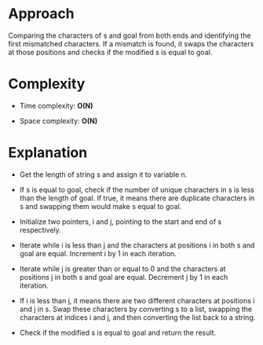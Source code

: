 # Approach
 
Comparing the characters of s and goal from both ends and identifying the first mismatched characters. If a mismatch is found, it swaps the characters at those positions and checks if the modified s is equal to goal.

# Complexity

- Time complexity: **O(N)**

- Space complexity: **O(N)**

# Explanation

- Get the length of string s and assign it to variable n.

- If s is equal to goal, check if the number of unique characters in s is less than the length of goal. If true, it means there are duplicate characters in s and swapping them would make s equal to goal.

- Initialize two pointers, i and j, pointing to the start and end of s respectively.

- Iterate while i is less than j and the characters at positions i in both s and goal are equal. Increment i by 1 in each iteration.

- Iterate while j is greater than or equal to 0 and the characters at positions j in both s and goal are equal. Decrement j by 1 in each iteration.

- If i is less than j, it means there are two different characters at positions i and j in s. Swap these characters by converting s to a list, swapping the characters at indices i and j, and then converting the list back to a string.

- Check if the modified s is equal to goal and return the result.
